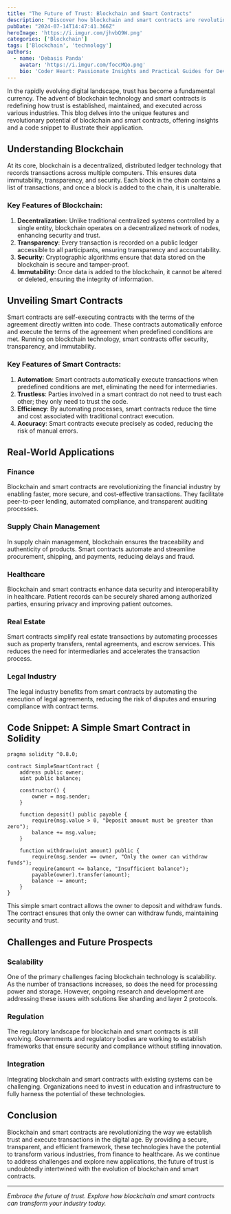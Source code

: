 ```yaml
---
title: "The Future of Trust: Blockchain and Smart Contracts"
description: "Discover how blockchain and smart contracts are revolutionizing the way we establish trust and conduct transactions. This blog provides an in-depth look at the technology behind blockchain, the functionality of smart contracts, and their applications across various sectors."
pubDate: "2024-07-14T14:47:41.366Z"
heroImage: 'https://i.imgur.com/jhvbQ9W.png'
categories: ['Blockchain']
tags: ['Blockchain', 'technology']
authors:
  - name: 'Debasis Panda'
    avatar: 'https://i.imgur.com/foccMQo.png'
    bio: 'Coder Heart: Passionate Insights and Practical Guides for Developers'
---
```


In the rapidly evolving digital landscape, trust has become a fundamental currency. The advent of blockchain technology and smart contracts is redefining how trust is established, maintained, and executed across various industries. This blog delves into the unique features and revolutionary potential of blockchain and smart contracts, offering insights and a code snippet to illustrate their application.

## Understanding Blockchain

At its core, blockchain is a decentralized, distributed ledger technology that records transactions across multiple computers. This ensures data immutability, transparency, and security. Each block in the chain contains a list of transactions, and once a block is added to the chain, it is unalterable.

### Key Features of Blockchain:

1. **Decentralization**: Unlike traditional centralized systems controlled by a single entity, blockchain operates on a decentralized network of nodes, enhancing security and trust.
2. **Transparency**: Every transaction is recorded on a public ledger accessible to all participants, ensuring transparency and accountability.
3. **Security**: Cryptographic algorithms ensure that data stored on the blockchain is secure and tamper-proof.
4. **Immutability**: Once data is added to the blockchain, it cannot be altered or deleted, ensuring the integrity of information.

## Unveiling Smart Contracts

Smart contracts are self-executing contracts with the terms of the agreement directly written into code. These contracts automatically enforce and execute the terms of the agreement when predefined conditions are met. Running on blockchain technology, smart contracts offer security, transparency, and immutability.

### Key Features of Smart Contracts:

1. **Automation**: Smart contracts automatically execute transactions when predefined conditions are met, eliminating the need for intermediaries.
2. **Trustless**: Parties involved in a smart contract do not need to trust each other; they only need to trust the code.
3. **Efficiency**: By automating processes, smart contracts reduce the time and cost associated with traditional contract execution.
4. **Accuracy**: Smart contracts execute precisely as coded, reducing the risk of manual errors.

## Real-World Applications

### Finance

Blockchain and smart contracts are revolutionizing the financial industry by enabling faster, more secure, and cost-effective transactions. They facilitate peer-to-peer lending, automated compliance, and transparent auditing processes.

### Supply Chain Management

In supply chain management, blockchain ensures the traceability and authenticity of products. Smart contracts automate and streamline procurement, shipping, and payments, reducing delays and fraud.

### Healthcare

Blockchain and smart contracts enhance data security and interoperability in healthcare. Patient records can be securely shared among authorized parties, ensuring privacy and improving patient outcomes.

### Real Estate

Smart contracts simplify real estate transactions by automating processes such as property transfers, rental agreements, and escrow services. This reduces the need for intermediaries and accelerates the transaction process.

### Legal Industry

The legal industry benefits from smart contracts by automating the execution of legal agreements, reducing the risk of disputes and ensuring compliance with contract terms.

## Code Snippet: A Simple Smart Contract in Solidity

```solidity
pragma solidity ^0.8.0;

contract SimpleSmartContract {
    address public owner;
    uint public balance;

    constructor() {
        owner = msg.sender;
    }

    function deposit() public payable {
        require(msg.value > 0, "Deposit amount must be greater than zero");
        balance += msg.value;
    }

    function withdraw(uint amount) public {
        require(msg.sender == owner, "Only the owner can withdraw funds");
        require(amount <= balance, "Insufficient balance");
        payable(owner).transfer(amount);
        balance -= amount;
    }
}
```

This simple smart contract allows the owner to deposit and withdraw funds. The contract ensures that only the owner can withdraw funds, maintaining security and trust.

## Challenges and Future Prospects

### Scalability

One of the primary challenges facing blockchain technology is scalability. As the number of transactions increases, so does the need for processing power and storage. However, ongoing research and development are addressing these issues with solutions like sharding and layer 2 protocols.

### Regulation

The regulatory landscape for blockchain and smart contracts is still evolving. Governments and regulatory bodies are working to establish frameworks that ensure security and compliance without stifling innovation.

### Integration

Integrating blockchain and smart contracts with existing systems can be challenging. Organizations need to invest in education and infrastructure to fully harness the potential of these technologies.

## Conclusion

Blockchain and smart contracts are revolutionizing the way we establish trust and execute transactions in the digital age. By providing a secure, transparent, and efficient framework, these technologies have the potential to transform various industries, from finance to healthcare. As we continue to address challenges and explore new applications, the future of trust is undoubtedly intertwined with the evolution of blockchain and smart contracts.

---

*Embrace the future of trust. Explore how blockchain and smart contracts can transform your industry today.*